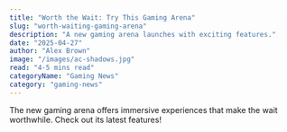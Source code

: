 ```yaml
---
title: "Worth the Wait: Try This Gaming Arena"
slug: "worth-waiting-gaming-arena"
description: "A new gaming arena launches with exciting features."
date: "2025-04-27"
author: "Alex Brown"
image: "/images/ac-shadows.jpg"
read: "4-5 mins read"
categoryName: "Gaming News"
category: "gaming-news"
---
```


The new gaming arena offers immersive experiences that make the wait worthwhile. Check out its latest features!

